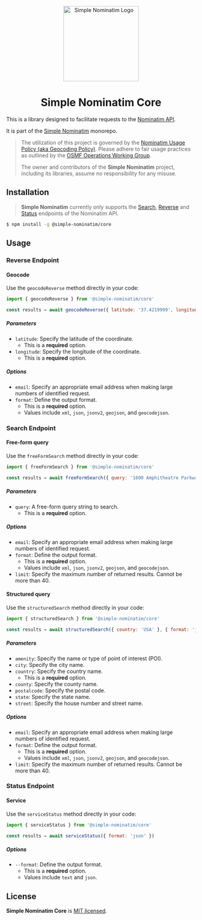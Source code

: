 <p align="center">
  <img src="https://gist.githubusercontent.com/jonathanlinat/01c28d52f3d6686f36a3ee9ddb916a11/raw/3612e3f9e0309c9922a6c1358689fc18d40d79a6/simple-nominatim.svg" alt="Simple Nominatim Logo" height="200">
</p>

<h1 align="center">Simple Nominatim Core</h1>

This is a library designed to facilitate requests to the [Nominatim API](https://nominatim.org/release-docs/develop/api/Overview/).

It is part of the [Simple Nominatim](https://github.com/jonathanlinat/simple-nominatim/#readme) monorepo.

> The utilization of this project is governed by the [Nominatim Usage Policy (aka Geocoding Policy)](https://operations.osmfoundation.org/policies/nominatim/). Please adhere to fair usage practices as outlined by the [OSMF Operations Working Group](https://operations.osmfoundation.org/).
>
> The owner and contributors of the **Simple Nominatim** project, including its libraries, assume no responsibility for any misuse.

## Installation

> **Simple Nominatim** currently only supports the [Search](https://nominatim.org/release-docs/develop/api/Search/), [Reverse](https://nominatim.org/release-docs/develop/api/Reverse/) and [Status](https://nominatim.org/release-docs/develop/api/Status/) endpoints of the Nominatim API.

```bash
$ npm install -g @simple-nominatim/core
```

## Usage

### Reverse Endpoint

#### Geocode

Use the `geocodeReverse` method directly in your code:

```javascript
import { geocodeReverse } from '@simple-nominatim/core'

const results = await geocodeReverse({ latitude: '37.4219999', longitude: '-122.0840575' }, { format: 'jsonv2' })
```

##### Parameters

- `latitude`: Specify the latitude of the coordinate.
  - This is a **required** option.
- `longitude`: Specify the longitude of the coordinate.
  - This is a **required** option.

##### Options

- `email`: Specify an appropriate email address when making large numbers of identified request.
- `format`: Define the output format.
  - This is a **required** option.
  - Values include `xml`, `json`, `jsonv2`, `geojson`, and `geocodejson`.

### Search Endpoint

#### Free-form query

Use the `freeFormSearch` method directly in your code:

```javascript
import { freeFormSearch } from '@simple-nominatim/core'

const results = await freeFormSearch({ query: '1600 Amphitheatre Parkway, Mountain View, CA, USA' }, { format: 'jsonv2' })
```

##### Parameters

- `query`: A free-form query string to search.
  - This is a **required** option.

##### Options

- `email`: Specify an appropriate email address when making large numbers of identified request.
- `format`: Define the output format.
  - This is a **required** option.
  - Values include `xml`, `json`, `jsonv2`, `geojson`, and `geocodejson`.
- `limit`: Specify the maximum number of returned results. Cannot be more than 40.

#### Structured query

Use the `structuredSearch` method directly in your code:

```javascript
import { structuredSearch } from '@simple-nominatim/core'

const results = await structuredSearch({ country: 'USA' }, { format: 'jsonv2' })
```

##### Parameters

- `amenity`: Specify the name or type of point of interest (POI).
- `city`: Specify the city name.
- `country`: Specify the country name.
  - This is a **required** option.
- `county`: Specify the county name.
- `postalcode`: Specify the postal code.
- `state`: Specify the state name.
- `street`: Specify the house number and street name.

##### Options

- `email`: Specify an appropriate email address when making large numbers of identified request.
- `format`: Define the output format.
  - This is a **required** option.
  - Values include `xml`, `json`, `jsonv2`, `geojson`, and `geocodejson`.
- `limit`: Specify the maximum number of returned results. Cannot be more than 40.

### Status Endpoint

#### Service

Use the `serviceStatus` method directly in your code:

```javascript
import { serviceStatus } from '@simple-nominatim/core'

const results = await serviceStatus({ format: 'json' })
```

##### Options

- `--format`: Define the output format.
  - This is a **required** option.
  - Values include `text` and `json`.

## License

**Simple Nominatim Core** is [MIT licensed](LICENSE).
